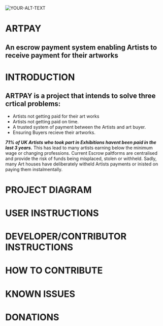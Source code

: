 <picture>
 <source media="(prefers-color-scheme: dark)" srcset="https://dicklerroth.com/wp-content/uploads/2017/06/escrow.jpg">
 <source media="(prefers-color-scheme: light)" srcset="https://i.ytimg.com/vi/fZlHcazNMrc/maxresdefault.jpg">
 <img alt="YOUR-ALT-TEXT" src="https://c5.staticflickr.com/9/8048/29402125324_f6b3b7fdc5_z.jpg">
</picture>


# ARTPAY
## An escrow payment system enabling Artists to receive payment for their artworks

# INTRODUCTION
## ARTPAY is a project that intends to solve three crtical problems:
* Artists not getting paid for their art works
* Artists not getting paid on time.
* A trusted system of payment between the Artists and art buyer.
* Ensuring Buyers recieve their artworks. 

***71% of UK Artists who took part in Exhibitions havent been paid in the last 3 years.*** This has lead to many artists earning below the minimum wage or changing professions. Current Escrow paltforms are centralised and provide the risk of funds being misplaced, stolen or withheld. Sadly, many Art houses have deliberately witheld Artists payments or inisted on paying them instalmentally.  

# PROJECT DIAGRAM

# USER INSTRUCTIONS

# DEVELOPER/CONTRIBUTOR INSTRUCTIONS

# HOW TO CONTRIBUTE

# KNOWN ISSUES

# DONATIONS
